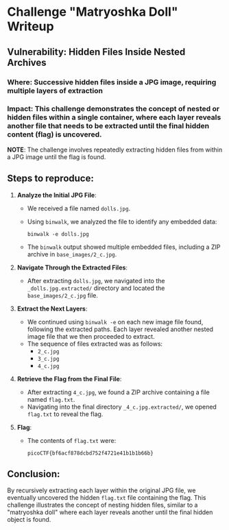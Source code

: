 # Challenge "Matryoshka Doll" Writeup

## Vulnerability: Hidden Files Inside Nested Archives

### Where: Successive hidden files inside a JPG image, requiring multiple layers of extraction

### Impact: This challenge demonstrates the concept of nested or hidden files within a single container, where each layer reveals another file that needs to be extracted until the final hidden content (flag) is uncovered.

**NOTE**: The challenge involves repeatedly extracting hidden files from within a JPG image until the flag is found.

## Steps to reproduce:

1. **Analyze the Initial JPG File**:
   - We received a file named `dolls.jpg`.
   - Using `binwalk`, we analyzed the file to identify any embedded data:

     ```
     binwalk -e dolls.jpg
     ```

   - The `binwalk` output showed multiple embedded files, including a ZIP archive in `base_images/2_c.jpg`.

2. **Navigate Through the Extracted Files**:
   - After extracting `dolls.jpg`, we navigated into the `_dolls.jpg.extracted/` directory and located the `base_images/2_c.jpg` file.

3. **Extract the Next Layers**:
   - We continued using `binwalk -e` on each new image file found, following the extracted paths. Each layer revealed another nested image file that we then proceeded to extract.
   - The sequence of files extracted was as follows:
     - `2_c.jpg`
     - `3_c.jpg`
     - `4_c.jpg`

4. **Retrieve the Flag from the Final File**:
   - After extracting `4_c.jpg`, we found a ZIP archive containing a file named `flag.txt`.
   - Navigating into the final directory `_4_c.jpg.extracted/`, we opened `flag.txt` to reveal the flag.

5. **Flag**:
   - The contents of `flag.txt` were:

     ```
     picoCTF{bf6acf878dcbd752f4721e41b1b1b66b}
     ```

## Conclusion:

By recursively extracting each layer within the original JPG file, we eventually uncovered the hidden `flag.txt` file containing the flag. This challenge illustrates the concept of nesting hidden files, similar to a "matryoshka doll" where each layer reveals another until the final hidden object is found.
